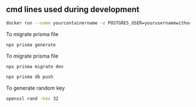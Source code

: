 ## cmd lines used during development

```bash
docker run --name yourcontainername -e POSTGRES_USER=yourusernamewithoutspace -e POSTGRES_PASSWORD=yourpasswordwithoutspecialcharacters -
```

To migrate prisma file
```bash
npx prisma generate
```
To migrate prisma file

```bash
npx prisma migrate dev
```
```bash
npx prisma db push
```
To generate random key
```bash
openssl rand -hex 32
```
